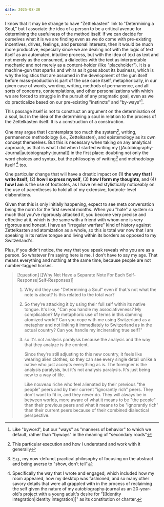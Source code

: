 ```yaml
---
date: 2025-08-30
---
```

I know that it may be strange to have "Zettlekasten" link to "Determining a Soul," but I associate the idea of a person to be a critical avenue for determining the usefulness of the method itself. If we can decide for ourselves what it is we are finding even as we do come with pre-existing incentives, drives, feelings, and personal interests, then it would be much more productive, especially since we are dealing not with the logic of text itself as an automated, intuitive process, but with the idea of text as text and not merely as the consumed, a dialectics with the text as interpretable mechanic and not merely as a content-holder (like "placeholder"). It is a machine-gun that sparks and whirs as it goes about its business, which is why the logistics that are assumed in the development of the gun itself before mass-production is part of the use case itself, metaphorically, in our given case of words, wording, writing, methods of permanence, and all sorts of concerns, contemplations, and other personalizations with which we are forced to struggle in the pursuit of any pragmatic goal, even as we do practicalize based on our pre-existing "instincts" and "by-ways"[^1].

This passage itself is not to construct an argument on the determination of a soul, but in the idea of the determining a soul in relation to the process of the Zettelkasten itself. It is a construction of a construction. 

One may argue that I contemplate too much the system[^2], writing, permanence methodology (i.e., Zettelkasten), and epistemology as its own concept themselves. But this is necessary when taking on any analytical approach, as that is what I did when I started writing my [[Autobiography-Journal|autobiography-journal]] in the first place: doubting not only the word choices and syntax, but the philosophy of writing[^3] and methodology itself [^4] too. 

One particular change that will have a drastic impact on (1) **the way that I write itself**, (2) **how I express myself**, (3) **how I form my thoughts**, and (4) **how I am** is the use of footnotes, as I have relied stylistically noticeably on the use of parentheses to hold all of my extensive, footnote-level elaborations. 

Given that this is only initially happening, expect to see meta conversation being the norm for the first several months. When you "hate" a system so much that you've rigorously attacked it, you become very precise and effective at it, which is the same with a friend with whom one is very rigorous and honest. I have an "irregular warfare" kind of history against Zettelkasten and atomization as a whole, so this is total war now that I am speaking in its native tongue and living within its borders as opposed to my Switzerland's. 

Plus, if you didn't notice, the way that you speak reveals who you are as a person. So whatever I'm saying here is me. I don't have to say my age. That means everything and nothing at the same time, because people are not number-tagged horses.

[^1]: Like "byword", but our "ways" as "manners of behavior" to which we default, rather than "byways" in the meaning of "secondary roads"

[^2]: This particular execution and how I understand and work with it generally

[^3]: E.g., my now-defunct practical philosophy of focusing on the abstract and being averse to "show, don't tell"

[^4]: Specifically the way that I wrote and engaged, which included how my room appeared, how my desktop was fashioned, and so many other savory details that were all grappled with in the process of reclaiming the self given the nature of my autobiography-journal as an 20-year-old's project with a young adult's desire for "[[Identity Integration|identity integration]]" as its constitution or charter.

> [!question] [[Why Not Have a Separate Note For Each Self-Response|Self-Responses]]
> 1. Why did they use "Determining a Soul" even if that's not what the note is about? Is this related to the total war?
> 2. So they're attacking it by using their full self within its native tongue. It's like, "Can you handle my associativeness? My complication? My metaphoric use of terms in this damning atomized world? Can you cope with me using Switzerland as a metaphor and not linking it immediately to Switzerland as in the actual country? Can you handle my incinerating true self?"
> 3. so it's not analysis paralysis because the analysis and the way that they analyze is the content.
>     
>     Since they're still adjusting to this new country, it feels like wearing alien clothes, so they can see every single detail unlike a native who just accepts everything as is. The foreigner is the analysis paralysis, but it's not analysis paralysis. It's just being new to a way of life. 
>     
>     Like nouveau riche who feel alienated by their previous "the people" peers and by their current "ignorantly rich" peers. They don't want to fit in, and they never do. They will always be in between worlds, more aware of what it means to be "the people" than their previous peers and what it means to be "ignorantly rich" than their current peers because of their combined dialectical perspective.